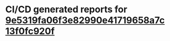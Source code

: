 # CI/CD generated reports for [9e5319fa06f3e82990e41719658a7c13f0fc920f](https://github.com/hydephp/develop/commit/9e5319fa06f3e82990e41719658a7c13f0fc920f)

